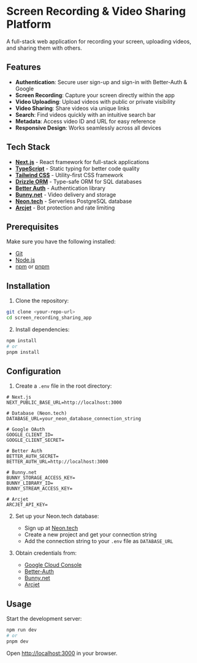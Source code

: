 # Screen Recording & Video Sharing Platform

A full-stack web application for recording your screen, uploading videos, and sharing them with others.

## Features

- **Authentication**: Secure user sign-up and sign-in with Better-Auth & Google
- **Screen Recording**: Capture your screen directly within the app
- **Video Uploading**: Upload videos with public or private visibility
- **Video Sharing**: Share videos via unique links
- **Search**: Find videos quickly with an intuitive search bar
- **Metadata**: Access video ID and URL for easy reference
- **Responsive Design**: Works seamlessly across all devices

## Tech Stack

- **[Next.js](https://nextjs.org/)** - React framework for full-stack applications
- **[TypeScript](https://www.typescriptlang.org/)** - Static typing for better code quality
- **[Tailwind CSS](https://tailwindcss.com/)** - Utility-first CSS framework
- **[Drizzle ORM](https://orm.drizzle.team/)** - Type-safe ORM for SQL databases
- **[Better Auth](https://www.better-auth.com/)** - Authentication library
- **[Bunny.net](https://bunny.net/)** - Video delivery and storage
- **[Neon.tech](https://neon.tech/)** - Serverless PostgreSQL database
- **[Arcjet](https://arcjet.com/)** - Bot protection and rate limiting

## Prerequisites

Make sure you have the following installed:

- [Git](https://git-scm.com/)
- [Node.js](https://nodejs.org/en)
- [npm](https://www.npmjs.com/) or [pnpm](https://pnpm.io/)

## Installation

1. Clone the repository:

```bash
git clone <your-repo-url>
cd screen_recording_sharing_app
```

2. Install dependencies:

```bash
npm install
# or
pnpm install
```

## Configuration

1. Create a `.env` file in the root directory:

```env
# Next.js
NEXT_PUBLIC_BASE_URL=http://localhost:3000

# Database (Neon.tech)
DATABASE_URL=your_neon_database_connection_string

# Google OAuth
GOOGLE_CLIENT_ID=
GOOGLE_CLIENT_SECRET=

# Better Auth
BETTER_AUTH_SECRET=
BETTER_AUTH_URL=http://localhost:3000

# Bunny.net
BUNNY_STORAGE_ACCESS_KEY=
BUNNY_LIBRARY_ID=
BUNNY_STREAM_ACCESS_KEY=

# Arcjet
ARCJET_API_KEY=
```

2. Set up your Neon.tech database:
   - Sign up at [Neon.tech](https://neon.tech/)
   - Create a new project and get your connection string
   - Add the connection string to your `.env` file as `DATABASE_URL`

3. Obtain credentials from:
   - [Google Cloud Console](https://console.cloud.google.com/)
   - [Better-Auth](https://www.better-auth.com/)
   - [Bunny.net](https://bunny.net/)
   - [Arcjet](https://arcjet.com/)

## Usage

Start the development server:

```bash
npm run dev
# or
pnpm dev
```

Open [http://localhost:3000](http://localhost:3000) in your browser.


